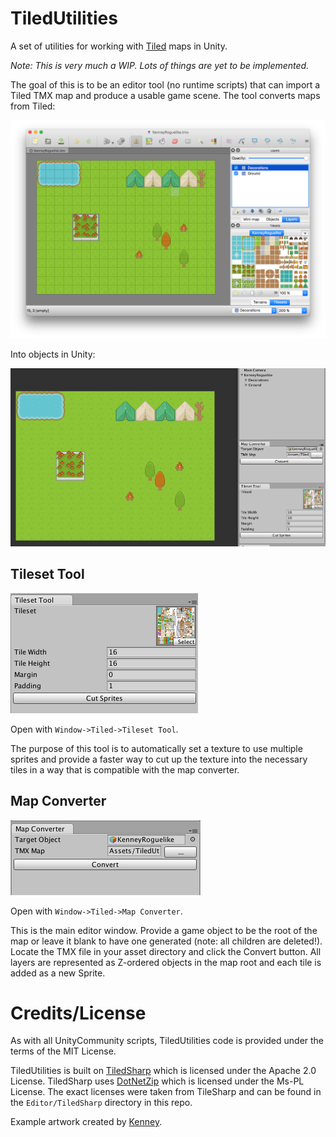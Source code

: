 # TiledUtilities

A set of utilities for working with [Tiled](http://mapeditor.org) maps in Unity.

*Note: This is very much a WIP. Lots of things are yet to be implemented.*

The goal of this is to be an editor tool (no runtime scripts) that can import a Tiled TMX map and produce a usable game scene. The tool converts maps from Tiled:

![Tiled](./Readme_Tiled.png)

Into objects in Unity:

![Tiled](./Readme_Unity.png)

## Tileset Tool

![Tileset Tool Window](./Readme_TilesetTool.png)

Open with `Window->Tiled->Tileset Tool`.

The purpose of this tool is to automatically set a texture to use multiple sprites and provide a faster way to cut up the texture into the necessary tiles in a way that is compatible with the map converter.

## Map Converter

![Map Converter](./Readme_MapConverter.png)

Open with `Window->Tiled->Map Converter`.

This is the main editor window. Provide a game object to be the root of the map or leave it blank to have one generated (note: all children are deleted!). Locate the TMX file in your asset directory and click the Convert button. All layers are represented as Z-ordered objects in the map root and each tile is added as a new Sprite.

# Credits/License

As with all UnityCommunity scripts, TiledUtilities code is provided under the terms of the MIT License.

TiledUtilities is built on [TiledSharp](https://github.com/marshallward/TiledSharp) which is licensed under the Apache 2.0 License. TiledSharp uses [DotNetZip](https://dotnetzip.codeplex.com) which is licensed under the Ms-PL License. The exact licenses were taken from TileSharp and can be found in the `Editor/TiledSharp` directory in this repo.

Example artwork created by [Kenney](http://kenney.nl).
